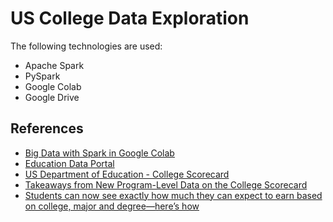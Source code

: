 # US College Data Exploration
The following technologies are used:
- Apache Spark
- PySpark
- Google Colab
- Google Drive
## References
- [Big Data with Spark in Google Colab](https://medium.com/@rmache/big-data-with-spark-in-google-colab-7c046e24b3)
- [Education Data Portal](https://educationdata.urban.org/)
- [US Department of Education - College Scorecard](https://collegescorecard.ed.gov/)
- [Takeaways from New Program-Level Data on the College Scorecard](https://ticas.org/accountability/data-evidence-and-information/takeaways-from-new-program-level-data-on-the-college-scorecard/) 
- [Students can now see exactly how much they can expect to earn based on college, major and degree—here’s how](https://www.cnbc.com/2019/11/27/how-to-use-college-scorecard-to-see-how-much-college-graduates-earn.html)
